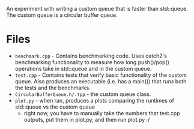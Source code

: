 An experiment with writing a custom queue that is faster than std::queue. The custom queue is a circular buffer queue.

# Files
- `benchmark.cpp` - Contains benchmarking code. Uses catch2's benchmarking functionality to measure how long push()/pop() operations take in std::queue and in the custom queue.
- `test.cpp` - Contains tests that verify basic functionality of the custom queue. Also produces an executable (i.e. has a main()) that *runs* both the tests and the benchmarks.
- `CircularBufferQueue.h/.tpp` - the custom queue class.
- `plot.py` - when ran, produces a plots comparing the runtimes of std::queue vs the custom queue
    - right now, you have to manually take the numbers that test.cpp outputs, put them in plot.py, and then run plot.py :/